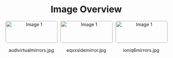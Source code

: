 <h1 style ="text-align: center;"> Image Overview </h1>
<div style="display: flex; flex-wrap: wrap; gap: 10px; justify-content: center;">
<div style="flex: 1 1 calc(33.333% - 20px); max-width: 300px; text-align: center;">
<img src="https://media.evkx.net/multimedia/technology/userinterface/mirrors/audivirtualmirrors_xst.jpg" alt="Image 1" style="width: 100%; border: 1px solid #ddd; border-radius: 5px;">
<p>audivirtualmirrors.jpg</p>
</div>
<div style="flex: 1 1 calc(33.333% - 20px); max-width: 300px; text-align: center;">
<img src="https://media.evkx.net/multimedia/technology/userinterface/mirrors/eqxxsidemirror_xst.jpg" alt="Image 1" style="width: 100%; border: 1px solid #ddd; border-radius: 5px;">
<p>eqxxsidemirror.jpg</p>
</div>
<div style="flex: 1 1 calc(33.333% - 20px); max-width: 300px; text-align: center;">
<img src="https://media.evkx.net/multimedia/technology/userinterface/mirrors/ioniq6mirrors_xst.jpg" alt="Image 1" style="width: 100%; border: 1px solid #ddd; border-radius: 5px;">
<p>ioniq6mirrors.jpg</p>
</div>
</div>
